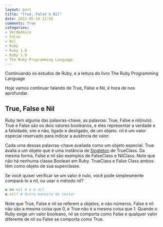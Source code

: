 ```yaml
---
layout: post
title: "True, False e Nil"
date: 2012-05-18 12:58
comments: True
categories: 
- Verdadeiro
- Falso
- Nil
- Ruby
- Ruby 1.8
- Ruby 1.9
- The Ruby Programming Language
---
```


<p>Continuando os estudos de Ruby, e a leitura do livro The Ruby Programming Language</p>

<p>Hoje vamos continuar falando de True, False e Nil, é hora de nos aprofundar.</p>

<h2>True, False e Nil</h2>
<!-- more -->
Ruby tem alguma das palavras-chave, as palavras: True, False e nil(nulo). True e False são os dois valores booleanos, e eles
representar a verdade e a falsidade, sim e não, ligado e desligado, de um objeto. nil é um valor especial reservado para indicar
a ausência de valor.

Cada uma dessas palavras-chave avaliada como um objeto especial. True avalia a um objeto que é uma instância de <a href="http://ruby-doc.org/stdlib-1.9.2/libdoc/singleton/rdoc/Singleton.html">Singleton</a> de TrueClass. Da mesma forma, False e nil são exemplos de FalseClass e NilClass. Note que não há nenhuma classe Boolean em Ruby. TrueClass e False Class ambos têm como objeto de sua superclasse.

Se você quiser verificar se um valor é nulo, você pode simplesmente compará-lo a nil, ou usar o método nil?

``` ruby NilClass
o == nil # o é nil
o.nil? # Outra maneira de testar
```

Note que True, False e nil se referem a objetos, e não números. False e nil não são a mesma coisa que 0, e True
não é a mesma coisa que 1. Quando o Ruby exige um valor booleano, nil se comporta como False e qualquer valor diferente de
nil ou False se comporta como True.
